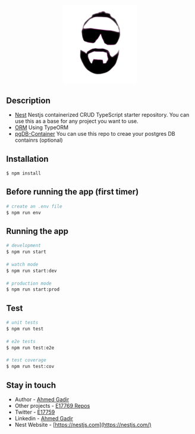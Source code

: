 <p align="center">
  <a href="https://ahmedgadir.com/" target="blank"><img src="https://raw.githubusercontent.com/e17769/ag-simple-nest-containerized-crud-service/main/public/AG.png" width="200" alt="Nest Logo" /></a>
</p>

[circleci-image]: https://raw.githubusercontent.com/e17769/ag-simple-nest-containerized-crud-service/main/public/AG.png
[circleci-url]: https://ahmedgadir.com

## Description

- [Nest](https://github.com/nestjs/nest) Nestjs containerized CRUD TypeScript starter repository. You can use this as a base for any project you want to use.
- [ORM](https://orkhan.gitbook.io/typeorm) Using TypeORM
- [pgDB-Container](https://github.com/e17769/AG_docker_DB) You can use this repo to creae your postgres DB containrs (optional)

## Installation

```bash
$ npm install
```

## Before running the app (first timer)

```bash
# create an .env file
$ npm run env
```

## Running the app

```bash
# development
$ npm run start

# watch mode
$ npm run start:dev

# production mode
$ npm run start:prod
```

## Test

```bash
# unit tests
$ npm run test

# e2e tests
$ npm run test:e2e

# test coverage
$ npm run test:cov
```

## Stay in touch

- Author - [Ahmed Gadir](https://ahmedgadir.com)
- Other projects - [E17769 Repos](https://github.com/e17769)
- Twitter - [E17759](https://twitter.com/e17769)
- Linkedin - [Ahmed Gadir](https://www.linkedin.com/in/ahmedgadir/)
- Nest Website - [https://nestjs.com](https://nestjs.com/)
